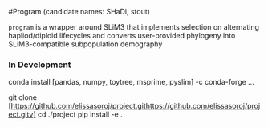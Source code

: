 #Program
(candidate names: SHaDi, stout) 

`program` is a wrapper around SLiM3 that implements selection on alternating hapliod/diploid lifecycles
and converts user-provided phylogeny into SLiM3-compatible subpopulation demography

### In Development

conda install [pandas, numpy, toytree, msprime, pyslim] -c conda-forge ...

git clone [https://github.com/elissasoroj/project.githttps://github.com/elissasoroj/project.gitv]
cd ./project
pip install -e .